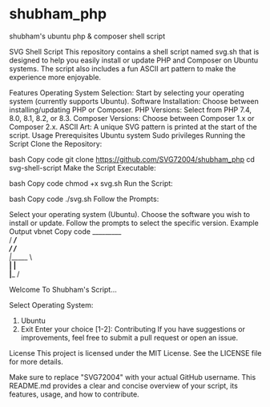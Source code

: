 # shubham_php
shubham's ubuntu php &amp; composer shell script


SVG Shell Script
This repository contains a shell script named svg.sh that is designed to help you easily install or update PHP and Composer on Ubuntu systems. The script also includes a fun ASCII art pattern to make the experience more enjoyable.

Features
Operating System Selection: Start by selecting your operating system (currently supports Ubuntu).
Software Installation: Choose between installing/updating PHP or Composer.
PHP Versions: Select from PHP 7.4, 8.0, 8.1, 8.2, or 8.3.
Composer Versions: Choose between Composer 1.x or Composer 2.x.
ASCII Art: A unique SVG pattern is printed at the start of the script.
Usage
Prerequisites
Ubuntu system
Sudo privileges
Running the Script
Clone the Repository:

bash
Copy code
git clone https://github.com/SVG72004/shubham_php
cd svg-shell-script
Make the Script Executable:

bash
Copy code
chmod +x svg.sh
Run the Script:

bash
Copy code
./svg.sh
Follow the Prompts:

Select your operating system (Ubuntu).
Choose the software you wish to install or update.
Follow the prompts to select the specific version.
Example Output
vbnet
Copy code
    _________  
   / _______/  
  / /______    
  |______  \   
   ______|  |  
  |_______ /   

Welcome To Shubham's Script...

Select Operating System:
1) Ubuntu
2) Exit
Enter your choice [1-2]: 
Contributing
If you have suggestions or improvements, feel free to submit a pull request or open an issue.

License
This project is licensed under the MIT License. See the LICENSE file for more details.

Make sure to replace "SVG72004" with your actual GitHub username. This README.md provides a clear and concise overview of your script, its features, usage, and how to contribute.

